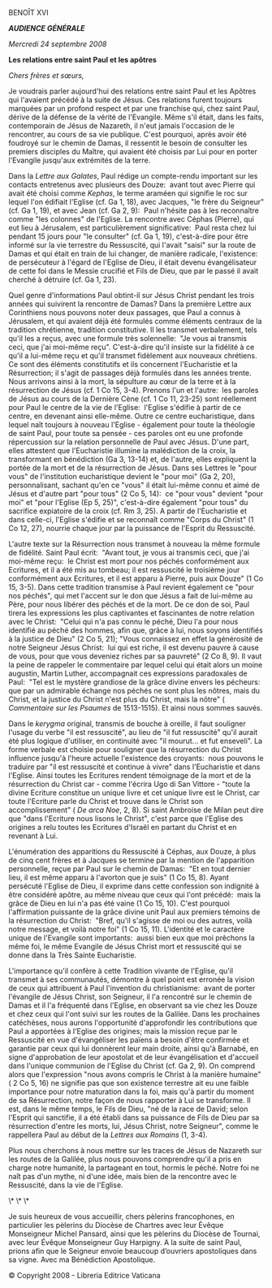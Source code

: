 BENOÎT XVI

***AUDIENCE GÉNÉRALE***

*Mercredi 24 septembre 2008*

**Les relations entre saint Paul et les apôtres**

*Chers frères et sœurs,*

Je voudrais parler aujourd'hui des relations entre saint Paul et les Apôtres qui l'avaient précédé à la suite de Jésus. Ces relations furent toujours marquées par un profond respect et par une franchise qui, chez saint Paul, dérive de la défense de la vérité de l'Evangile. Même s'il était, dans les faits, contemporain de Jésus de Nazareth, il n'eut jamais l'occasion de le rencontrer, au cours de sa vie publique. C'est pourquoi, après avoir été foudroyé sur le chemin de Damas, il ressentit le besoin de consulter les premiers disciples du Maître, qui avaient été choisis par Lui pour en porter l'Evangile jusqu'aux extrémités de la terre.

Dans la *Lettre aux Galates*, Paul rédige un compte-rendu important sur les contacts entretenus avec plusieurs des Douze:  avant tout avec Pierre qui avait été choisi comme *Kephas*, le terme araméen qui signifie le roc sur lequel l'on édifiait l'Eglise (cf. Ga 1, 18), avec Jacques, "le frère du Seigneur" (cf. Ga 1, 19), et avec Jean (cf. Ga 2, 9):  Paul n'hésite pas à les reconnaître comme "les colonnes" de l'Eglise. La rencontre avec Céphas (Pierre), qui eut lieu à Jérusalem, est particulièrement significative:  Paul resta chez lui pendant 15 jours pour "le consulter" (cf. Ga 1, 19), c'est-à-dire pour être informé sur la vie terrestre du Ressuscité, qui l'avait "saisi" sur la route de Damas et qui était en train de lui changer, de manière radicale, l'existence:  de persécuteur à l'égard de l'Eglise de Dieu, il était devenu évangélisateur de cette foi dans le Messie crucifié et Fils de Dieu, que par le passé il avait cherché à détruire (cf. Ga 1, 23).

Quel genre d'informations Paul obtint-il sur Jésus Christ pendant les trois années qui suivirent la rencontre de Damas? Dans la première Lettre aux Corinthiens nous pouvons noter deux passages, que Paul a connus à Jérusalem, et qui avaient déjà été formulés comme éléments centraux de la tradition chrétienne, tradition constitutive. Il les transmet verbalement, tels qu'il les a reçus, avec une formule très solennelle:  "Je vous ai transmis ceci, que j'ai moi-même reçu". C'est-à-dire qu'il insiste sur la fidélité à ce qu'il a lui-même reçu et qu'il transmet fidèlement aux nouveaux chrétiens. Ce sont des éléments constitutifs et ils concernent l'Eucharistie et la Résurrection; il s'agit de passages déjà formulés dans les années trente. Nous arrivons ainsi à la mort, la sépulture au cœur de la terre et à la résurrection de Jésus (cf. 1 Co 15, 3-4). Prenons l'un et l'autre:  les paroles de Jésus au cours de la Dernière Cène (cf. 1 Co 11, 23-25) sont réellement pour Paul le centre de la vie de l'Eglise:  l'Eglise s'édifie à partir de ce centre, en devenant ainsi elle-même. Outre ce centre eucharistique, dans lequel naît toujours à nouveau l'Eglise - également pour toute la théologie de saint Paul, pour toute sa pensée - ces paroles ont eu une profonde répercussion sur la relation personnelle de Paul avec Jésus. D'une part, elles attestent que l'Eucharistie illumine la malédiction de la croix, la transformant en bénédiction (Ga 3, 13-14) et, de l'autre, elles expliquent la portée de la mort et de la résurrection de Jésus. Dans ses Lettres le "pour vous" de l'institution eucharistique devient le "pour moi" (Ga 2, 20), personnalisant, sachant qu'en ce "vous" il était lui-même connu et aimé de Jésus et d'autre part "pour tous" (2 Co 5, 14):  ce "pour vous" devient "pour moi" et "pour l'Eglise (Ep 5, 25)", c'est-à-dire également "pour tous" du sacrifice expiatoire de la croix (cf. Rm 3, 25). A partir de l'Eucharistie et dans celle-ci, l'Eglise s'édifie et se reconnaît comme "Corps du Christ" (1 Co 12, 27), nourrie chaque jour par la puissance de l'Esprit du Ressuscité.

L'autre texte sur la Résurrection nous transmet à nouveau la même formule de fidélité. Saint Paul écrit:  "Avant tout, je vous ai transmis ceci, que j'ai moi-même reçu:  le Christ est mort pour nos péchés conformément aux Ecritures, et il a été mis au tombeau; il est ressuscité le troisième jour conformément aux Ecritures, et il est apparu à Pierre, puis aux Douze" (1 Co 15, 3-5). Dans cette tradition transmise à Paul revient également ce "pour nos péchés", qui met l'accent sur le don que Jésus a fait de lui-même au Père, pour nous libérer des péchés et de la mort. De ce don de soi, Paul tirera les expressions les plus captivantes et fascinantes de notre relation avec le Christ:  "Celui qui n'a pas connu le péché, Dieu l'a pour nous identifié au péché des hommes, afin que, grâce à lui, nous soyons identifiés à la justice de Dieu" (2 Co 5, 21); "Vous connaissez en effet la générosité de notre Seigneur Jésus Christ:  lui qui est riche, il est devenu pauvre à cause de vous, pour que vous deveniez riches par sa pauvreté" (2 Co 8, 9). Il vaut la peine de rappeler le commentaire par lequel celui qui était alors un moine augustin, Martin Luther, accompagnait ces expressions paradoxales de Paul:  "Tel est le mystère grandiose de la grâce divine envers les pécheurs:  que par un admirable échange nos péchés ne sont plus les nôtres, mais du Christ, et la justice du Christ n'est plus du Christ, mais la nôtre" ( *Commentaire sur les Psaumes* de 1513-1515). Et ainsi nous sommes sauvés.

Dans le *kerygma* original, transmis de bouche à oreille, il faut souligner l'usage du verbe "il est ressuscité", au lieu de "il fut ressuscité" qu'il aurait été plus logique d'utiliser, en continuité avec "il mourut... et fut enseveli". La forme verbale est choisie pour souligner que la résurrection du Christ influence jusqu'à l'heure actuelle l'existence des croyants:  nous pouvons le traduire par "il est ressuscité et continue à vivre" dans l'Eucharistie et dans l'Eglise. Ainsi toutes les Ecritures rendent témoignage de la mort et de la résurrection du Christ car - comme l'écrira Ugo di San Vittore - "toute la divine Ecriture constitue un unique livre et cet unique livre est le Christ, car toute l'Ecriture parle du Christ et trouve dans le Christ son accomplissement" ( *De arca Noe*, 2, 8). Si saint Ambroise de Milan peut dire que "dans l'Ecriture nous lisons le Christ", c'est parce que l'Eglise des origines a relu toutes les Ecritures d'Israël en partant du Christ et en revenant à Lui.

L'énumération des apparitions du Ressuscité à Céphas, aux Douze, à plus de cinq cent frères et à Jacques se termine par la mention de l'apparition personnelle, reçue par Paul sur le chemin de Damas:  "Et en tout dernier lieu, il est même apparu à l'avorton que je suis" (1 Co 15, 8). Ayant persécuté l'Eglise de Dieu, il exprime dans cette confession son indignité à être considéré apôtre, au même niveau que ceux qui l'ont précédé:  mais la grâce de Dieu en lui n'a pas été vaine (1 Co 15, 10). C'est pourquoi l'affirmation puissante de la grâce divine unit Paul aux premiers témoins de la résurrection du Christ:  "Bref, qu'il s'agisse de moi ou des autres, voilà notre message, et voilà notre foi" (1 Co 15, 11). L'identité et le caractère unique de l'Evangile sont importants:  aussi bien eux que moi prêchons la même foi, le même Evangile de Jésus Christ mort et ressuscité qui se donne dans la Très Sainte Eucharistie.

L'importance qu'il confère à cette Tradition vivante de l'Eglise, qu'il transmet à ses communautés, démontre à quel point est erronée la vision de ceux qui attribuent à Paul l'invention du christianisme:  avant de porter l'évangile de Jésus Christ, son Seigneur, il l'a rencontré sur le chemin de Damas et il l'a fréquenté dans l'Eglise, en observant sa vie chez les Douze et chez ceux qui l'ont suivi sur les routes de la Galilée. Dans les prochaines catéchèses, nous aurons l'opportunité d'approfondir les contributions que Paul a apportées à l'Eglise des origines; mais la mission reçue par le Ressuscité en vue d'évangéliser les païens a besoin d'être confirmée et garantie par ceux qui lui donnèrent leur main droite, ainsi qu'à Barnabé, en signe d'approbation de leur apostolat et de leur évangélisation et d'accueil dans l'unique communion de l'Eglise du Christ (cf. Ga 2, 9). On comprend alors que l'expression "nous avons compris le Christ à la manière humaine" ( 2 Co 5, 16) ne signifie pas que son existence terrestre ait eu une faible importance pour notre maturation dans la foi, mais qu'à partir du moment de sa Résurrection, notre façon de nous rapporter à Lui se transforme. Il est, dans le même temps, le Fils de Dieu, "né de la race de David; selon l'Esprit qui sanctifie, il a été établi dans sa puissance de Fils de Dieu par sa résurrection d'entre les morts, lui, Jésus Christ, notre Seigneur", comme le rappellera Paul au début de la *Lettres aux Romains* (1, 3-4).

Plus nous cherchons à nous mettre sur les traces de Jésus de Nazareth sur les routes de la Galilée, plus nous pouvons comprendre qu'il a pris en charge notre humanité, la partageant en tout, hormis le péché. Notre foi ne naît pas d'un mythe, ni d'une idée, mais bien de la rencontre avec le Ressuscité, dans la vie de l'Eglise.

\\* \\* \\*

Je suis heureux de vous accueillir, chers pèlerins francophones, en particulier les pèlerins du Diocèse de Chartres avec leur Évêque Monseigneur Michel Pansard, ainsi que les pèlerins du Diocèse de Tournai, avec leur Évêque Monseigneur Guy Harpigny. A la suite de saint Paul, prions afin que le Seigneur envoie beaucoup d’ouvriers apostoliques dans sa vigne. Avec ma Bénédiction Apostolique.

© Copyright 2008 - Libreria Editrice Vaticana